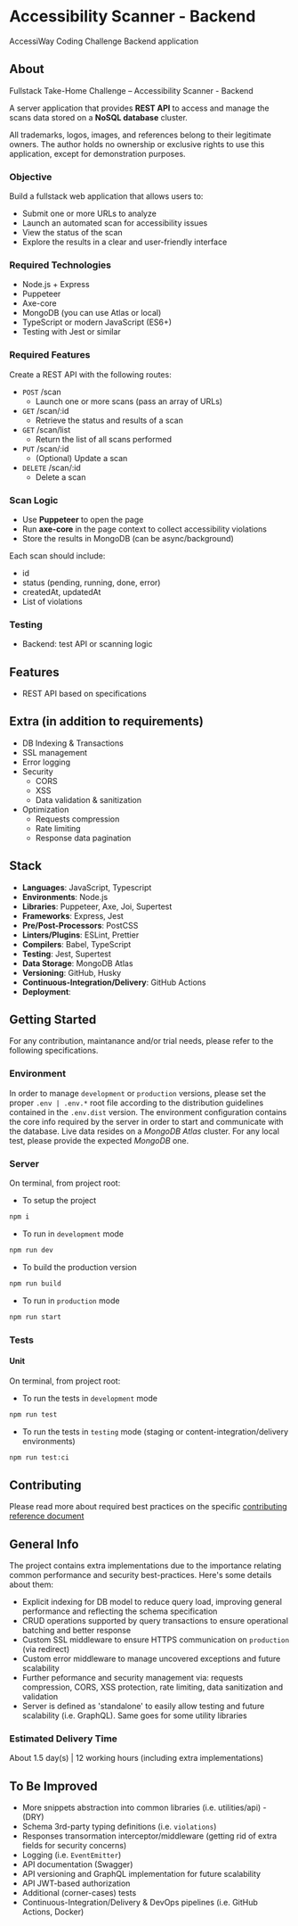 # Accessibility Scanner - Backend

AccessiWay Coding Challenge Backend application

## About

Fullstack Take-Home Challenge – Accessibility Scanner - Backend

A server application that provides **REST API** to access and manage the scans data stored on a **NoSQL database** cluster.

All trademarks, logos, images, and references belong to their legitimate owners.
The author holds no ownership or exclusive rights to use this application, except for demonstration purposes.

### Objective

Build a fullstack web application that allows users to:

- Submit one or more URLs to analyze
- Launch an automated scan for accessibility issues
- View the status of the scan
- Explore the results in a clear and user-friendly interface

### Required Technologies

- Node.js + Express
- Puppeteer
- Axe-core
- MongoDB (you can use Atlas or local)
- TypeScript or modern JavaScript (ES6+)
- Testing with Jest or similar

### Required Features

Create a REST API with the following routes:

- `POST` /scan
  - Launch one or more scans (pass an array of URLs)
- `GET` /scan/:id
  - Retrieve the status and results of a scan
- `GET` /scan/list
  - Return the list of all scans performed
- `PUT` /scan/:id
  - (Optional) Update a scan
- `DELETE` /scan/:id
  - Delete a scan

### Scan Logic

- Use **Puppeteer** to open the page
- Run **axe-core** in the page context to collect accessibility violations
- Store the results in MongoDB (can be async/background)

Each scan should include:

- id
- status (pending, running, done, error)
- createdAt, updatedAt
- List of violations

### Testing

- Backend: test API or scanning logic

## Features

- REST API based on specifications

## Extra (in addition to requirements)

- DB Indexing & Transactions
- SSL management
- Error logging
- Security
  - CORS
  - XSS
  - Data validation & sanitization
- Optimization
  - Requests compression
  - Rate limiting
  - Response data pagination

## Stack

- **Languages**: JavaScript, Typescript
- **Environments**: Node.js
- **Libraries**: Puppeteer, Axe, Joi, Supertest
- **Frameworks**: Express, Jest
- **Pre/Post-Processors**: PostCSS
- **Linters/Plugins**: ESLint, Prettier
- **Compilers**: Babel, TypeScript
- **Testing**: Jest, Supertest
- **Data Storage**: MongoDB Atlas
- **Versioning**: GitHub, Husky
- **Continuous-Integration/Delivery**: GitHub Actions
- **Deployment**:

## Getting Started

For any contribution, maintanance and/or trial needs, please refer to the following specifications.

### Environment

In order to manage `development` or `production` versions, please set the proper `.env | .env.*` root file according to the distribution guidelines contained in the `.env.dist` version.
The environment configuration contains the core info required by the server in order to start and communicate with the database. Live data resides on a _MongoDB Atlas_ cluster. For any local test, please provide the expected _MongoDB_ one.

### Server

On terminal, from project root:

- To setup the project

```bash
npm i
```

- To run in `development` mode

```bash
npm run dev
```

- To build the production version

```bash
npm run build
```

- To run in `production` mode

```bash
npm run start
```

### Tests

#### Unit

On terminal, from project root:

- To run the tests in `development` mode

```bash
npm run test
```

- To run the tests in `testing` mode (staging or content-integration/delivery environments)

```bash
npm run test:ci
```

## Contributing

Please read more about required best practices on the specific [contributing reference document](./CONTRIBUTING.md)

## General Info

The project contains extra implementations due to the importance relating common performance and security best-practices.
Here's some details about them:

- Explicit indexing for DB model to reduce query load, improving general performance and reflecting the schema specification
- CRUD operations supported by query transactions to ensure operational batching and better response
- Custom SSL middleware to ensure HTTPS communication on `production` (via redirect)
- Custom error middleware to manage uncovered exceptions and future scalability
- Further peformance and security management via: requests compression, CORS, XSS protection, rate limiting, data sanitization and validation
- Server is defined as 'standalone' to easily allow testing and future scalability (i.e. GraphQL). Same goes for some utility libraries

### Estimated Delivery Time

About 1.5 day(s) | 12 working hours (including extra implementations)

## To Be Improved

- More snippets abstraction into common libraries (i.e. utilities/api) - (DRY)
- Schema 3rd-party typing definitions (i.e. `violations`)
- Responses transormation interceptor/middleware (getting rid of extra fields for security concerns)
- Logging (i.e. `EventEmitter`)
- API documentation (Swagger)
- API versioning and GraphQL implementation for future scalability
- API JWT-based authorization
- Additional (corner-cases) tests
- Continuous-Integration/Delivery & DevOps pipelines (i.e. GitHub Actions, Docker)
